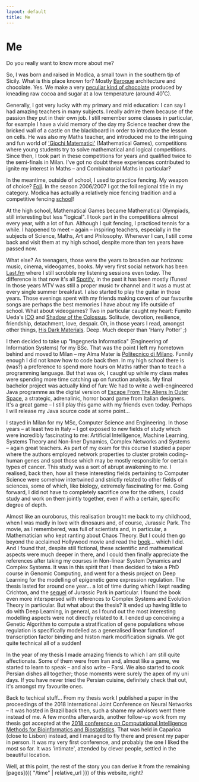```yaml
---
layout: default
title: Me
---
```

# Me

Do you really want to know more about me?

So, I was born and raised in Modica, a small town in the southern tip of Sicily. What is this place known for? Mostly [Baroque](https://en.wikipedia.org/wiki/Baroque) architecture and chocolate. Yes. We make a very [peculiar kind of chocolate](https://en.wikipedia.org/wiki/Cioccolato_di_Modica) produced by kneading raw cocoa and sugar at a low temperature (around 40˚C).

Generally, I got very lucky with my primary and mid education: I can say I had amazing teachers in many subjects. I really admire them because of the passion they put in their own job. I still remember some classes in particular, for example I have a vivid memory of the day my Science teacher drew the bricked wall of a castle on the blackboard in order to introduce the lesson on cells. He was also my Maths teacher, and introduced me to the intriguing and fun world of ['Giochi Matematici'](https://giochimatematici.unibocconi.it/) (Mathematical Games), competitions where young students try to solve mathematical and logical competitions. Since then, I took part in these competitions for years and qualified twice to the semi-finals in Milan. I've got no doubt these experiences contributed to ignite my interest in Maths – and Combinatorial Maths in particular?

In the meantime, outside of school, I used to practice fencing. My weapon of choice? [Foil](https://en.wikipedia.org/wiki/Foil_(fencing)). In the season 2006/2007 I got the foil regional title in my category. Modica has actually a relatively nice fencing tradition and a competitive fencing [school](https://www.schermamodica.it/)!

At the high school, Mathematical Games became Mathematical Olympiads, still interesting but less "logical". I took part in the competitions almost every year, with a lot of fun. Although I quit fencing, I practiced tennis for a while. I happened to meet – again – inspiring teachers, especially in the subjects of Science, Maths, Art and Philosophy. Whenever I can, I still come back and visit them at my high school, despite more than ten years have passed now.

What else? As teenagers, those were the years to broaden our horizons: music, cinema, videogames, books. My very first social network has been [Last.fm](https://www.last.fm/user/madufo) where I still scrobble my listening sessions even today. The difference is that now it's all [Spotify](https://open.spotify.com/user/noired), in the past it has been mostly iTunes! In those years MTV was still a proper music tv channel and it was a must at every single summer breakfast. I also started to play the guitar in those years. Those evenings spent with my friends making covers of our favourite songs are perhaps the best memories I have about my life outside of school. What about videogames? Two in particular caught my heart: Fumito Ueda's [ICO](https://en.wikipedia.org/wiki/Ico) and [Shadow of the Colossus](https://en.wikipedia.org/wiki/Shadow_of_the_Colossus). Solitude, devotion, resilience, friendship, detachment, love, despair. Oh, in those years I read, amongst other things, [His Dark Materials](https://en.wikipedia.org/wiki/His_Dark_Materials). Deep. Much deeper than 'Harry Potter' ;)

I then decided to take up "Ingegneria Informatica" (Engineering of Information Systems) for my BSc. That was the point I left my hometown behind and moved to Milan – my Alma Mater is [Politecnico di Milano](https://www.polimi.it/). Funnily enough I did not know how to code back then. In my high school there is (was?) a preference to spend more hours on Maths rather than to teach a programming language. But that was ok, I caught up while my class mates were spending more time catching up on function analysis. My final bachelor project was actually kind of fun: We had to write a well-engineered Java programme as the digital version of [Escape From The Aliens In Outer Space](https://www.eftaios.com/), a strategic, adrenalinic, horror board game from Italian designers. It's a great game – I still play this game with my friends even today. Perhaps I will release my Java source code at some point… 

I stayed in Milan for my MSc, Computer Science and Engineering. In those years – at least two in Italy – I got exposed to new fields of study which were incredibly fascinating to me: Artificial Intelligence, Machine Learning, Systems Theory and Non-liner Dynamics, Complex Networks and Systems – again great teachers. As part of my exam for this course I studied a paper where the authors employed network properties to cluster protein coding-human genes and spot those which may be mostly responsible for certain types of cancer. This study was a sort of abrupt awakening to me. I realised, back then, how all these interesting fields pertaining to Computer Science were somehow intertwined and strictly related to other fields of sciences, some of which, like biology, extremely fascinating for me. Going forward, I did not have to completely sacrifice one for the others, I could study and work on them jointly together, even if with a certain, specific degree of depth.

Almost like an ouroborus, this realisation brought me back to my childhood, when I was madly in love with dinosaurs and, of course, Jurassic Park. The movie, as I remembered, was full of scientists and, in particular, a Mathematician who kept ranting about Chaos Theory. But I could then go beyond the acclaimed Hollywood movie and read the [book](https://en.wikipedia.org/wiki/Jurassic_Park_(novel))…  which I did. And I found that, despite still fictional, these scientific and mathematical aspects were much deeper in there, and I could then finally appreciate the references after taking my courses in Non-linear System Dynamics and Complex Systems. It was in this spirit that I then decided to take a PhD course in Genomic Computing, and went for a thesis project on Deep Learning for the modelling of epigenetic gene expression regulation. The thesis lasted for around one year… a lot of time during which I kept reading Crichton, and the [sequel](https://en.wikipedia.org/wiki/The_Lost_World_(Crichton_novel)) of Jurassic Park in particular. I found the book even more interspersed with references to Complex Systems and Evolution Theory in particular. But what about the thesis? It ended up having little to do with Deep Learning, in general, as I found out the most interesting modelling aspects were not directly related to it. I ended up conceiving a Genetic Algorithm to compute a stratification of gene populations whose regulation is specifically modelled as a generalised linear function of transcription factor binding and histon mark modification signals. We got quite technical all of a sudden!

In the year of my thesis I made amazing friends to which I am still quite affectionate. Some of them were from Iran and, almost like a game, we started to learn to speak – and also write – Farsi. We also started to cook Persian dishes all together; those moments were surely the apex of my uni days. If you have never tried the Persian cuisine, definitely check that out, it's amongst my favourite ones.

Back to techical stuff… From my thesis work I published a paper in the proceedings of the 2018 International Joint Conference on Neural Networks – it was hosted in Brazil back then, such a shame my advisors went there instead of me. A few months afterwards, another follow-up work from my thesis got accepted at the [2018 conference on Computational Intelligence Methods for Bioinformatics and Biostatistics](https://eventos.fct.unl.pt/cibb2018/). That was held in Caparica (close to Lisbon) instead, and I managed to fly there and present my paper in person. It was my very first conference, and probably the one I liked the most so far. It was 'intimate', attended by clever people, settled in the beautiful location.

Well, at this point, the rest of the story you can derive it from the remaining [pages]({{ "/time" | relative_url }}) of this website, right?